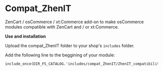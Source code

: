 Compat_ZhenIT
=============

ZenCart / osCommerce / xt:Commerce add-on to make osCommerce modules compatible with ZenCart and / or xt:Commerce.

__Use and installation__

Upload the compat_ZhenIT folder to your shop's `includes` folder.

Add the following line to the beggining of your module:

    include_once(DIR_FS_CATALOG.'includes/compat_ZhenIT/ZhenIT_compatibility_functions.php');